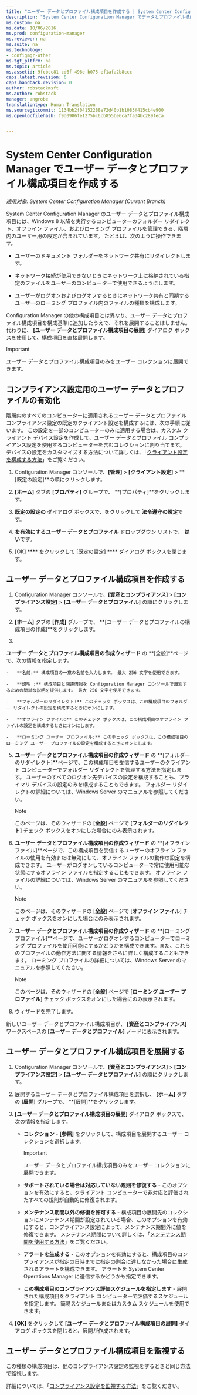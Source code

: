 ```yaml
---
title: "ユーザー データとプロファイル構成項目を作成する | System Center Configuration Manager"
description: "System Center Configuration Manager でデータとプロファイル構成項目を使用して、フォルダーのリダイレクト、オフライン ファイル、ローミング プロファイルを管理します。"
ms.custom: na
ms.date: 10/06/2016
ms.prod: configuration-manager
ms.reviewer: na
ms.suite: na
ms.technology:
- configmgr-other
ms.tgt_pltfrm: na
ms.topic: article
ms.assetid: 9fcbcc81-cd6f-496e-b075-ef1afa2b8ccc
caps.latest.revision: 6
caps.handback.revision: 0
author: robstackmsft
ms.author: robstack
manager: angrobe
translationtype: Human Translation
ms.sourcegitcommit: 1134bb2f04152288e72d40b1b1083f415cb4e900
ms.openlocfilehash: f9d0986fe1275bc6cb855be6ca7fa34bc289feca


---
```


# <a name="create-user-data-and-profiles-configuration-items-in-system-center-configuration-manager"></a>System Center Configuration Manager でユーザー データとプロファイル構成項目を作成する

*適用対象: System Center Configuration Manager (Current Branch)*

System Center Configuration Manager のユーザー データとプロファイル構成項目には、Windows 8 以降を実行するコンピューターのフォルダー リダイレクト、オフライン ファイル、およびローミング プロファイルを管理できる、階層内のユーザー用の設定が含まれています。 たとえば、次のように操作できます。  

-   ユーザーのドキュメント フォルダーをネットワーク共有にリダイレクトします。  

-   ネットワーク接続が使用できないときにネットワーク上に格納されている指定のファイルをユーザーのコンピューターで使用できるようにします。  

-   ユーザーがログオンおよびログオフするときにネットワーク共有と同期するユーザーのローミング プロファイル内のファイルの種類を構成します。  

 Configuration Manager の他の構成項目とは異なり、ユーザー データとプロファイル構成項目を構成基準に追加したうえで、それを展開することはしません。 代わりに、 **[ユーザー データとプロファイル構成項目の展開]** ダイアログ ボックスを使用して、構成項目を直接展開します。  

> [!IMPORTANT]  
>  ユーザー データとプロファイル構成項目のみをユーザー コレクションに展開できます。  

## <a name="enable-user-data-and-profiles-for-compliance-settings"></a>コンプライアンス設定用のユーザー データとプロファイルの有効化  
 階層内のすべてのコンピューターに適用されるユーザー データとプロファイル コンプライアンス設定の既定のクライアント設定を構成するには、次の手順に従います。 この設定を一部のコンピューターのみに適用する場合は、カスタム クライアント デバイス設定を作成して、ユーザー データとプロファイル コンプライアンス設定を使用するコンピューターを含むコレクションに割り当てます。 デバイスの設定をカスタマイズする方法について詳しくは、「[クライアント設定を構成する方法](../../core/clients/deploy/configure-client-settings.md)」をご覧ください。  

1.  Configuration Manager コンソールで、**[管理]** > **[クライアント設定]** > **[既定の設定]**の順にクリックします。  

4.  **[ホーム]** タブの **[プロパティ]** グループで、 **[プロパティ]**をクリックします。  

5.  **既定の設定の** ダイアログ ボックスで、をクリックして **法令遵守の設定**です。  

6.  **を有効にするユーザー データとプロファイル** ドロップダウン リストで、 **はい**です。  

7.  [OK] **** をクリックして [既定の設定] **** ダイアログ ボックスを閉じます。  

## <a name="create-a-user-data-and-profiles-configuration-item"></a>ユーザー データとプロファイル構成項目を作成する  

1.  Configuration Manager コンソールで、**[資産とコンプライアンス]** > **[コンプライアンス設定]** > **[ユーザー データとプロファイル]** の順にクリックします。  

3.  **[ホーム]** タブの **[作成]** グループで、 **[ユーザー データとプロファイルの構成項目の作成]**をクリックします。  

4.  


**ユーザー データとプロファイル構成項目の作成ウィザード** の **[全般]**ページで、次の情報を指定します。  

    -   **名前:** 構成項目の一意の名前を入力します。 最大 256 文字を使用できます。  

    -   **説明 :** 構成項目と関連情報を Configuration Manager コンソールで識別するための簡単な説明を提供します。 最大 256 文字を使用できます。  

    -   **フォルダーのリダイレクト:** このチェック ボックスは、この構成項目のフォルダー リダイレクトの設定を構成するときにオンにします。  

    -   **オフライン ファイル:** このチェック ボックスは、この構成項目のオフライン ファイルの設定を構成するときにオンにします。  

    -   **ローミング ユーザー プロファイル:** このチェック ボックスは、この構成項目のローミング ユーザー プロファイルの設定を構成するときにオンにします。  

5.  **ユーザー データとプロファイル構成項目の作成ウィザード** の **[フォルダーのリダイレクト]**ページで、この構成項目を受信するユーザーのクライアント コンピューターでフォルダー リダイレクトを管理する方法を指定します。 ユーザーのすべてのログオン先デバイスの設定を構成することも、プライマリ デバイスの設定のみを構成することもできます。 フォルダー リダイレクトの詳細については、Windows Server のマニュアルを参照してください。  

    > [!NOTE]  
    >  このページは、そのウィザードの [**全般**] ページで [**フォルダーのリダイレクト**] チェック ボックスをオンにした場合にのみ表示されます。  

6.  **ユーザー データとプロファイル構成項目の作成ウィザード** の **[オフライン ファイル]**ページで、この構成項目を受信するユーザーのオフライン ファイルの使用を有効または無効にして、オフライン ファイルの動作の設定を構成できます。 ユーザーがログオンしているコンピューターで常に使用可能な状態にするオフライン ファイルを指定することもできます。 オフライン ファイルの詳細については、Windows Server のマニュアルを参照してください。  

    > [!NOTE]  
    >  このページは、そのウィザードの [**全般**] ページで [**オフライン ファイル**] チェック ボックスをオンにした場合にのみ表示されます。  

7.  **ユーザー データとプロファイル構成項目の作成ウィザード** の **[ローミング プロファイル]**ページで、ユーザーがログオンするコンピューターでローミング プロファイルを使用可能にするかどうかを構成できます。また、これらのプロファイルの動作方法に関する情報をさらに詳しく構成することもできます。 ローミング プロファイルの詳細については、Windows Server のマニュアルを参照してください。  

    > [!NOTE]  
    >  このページは、そのウィザードの [**全般**] ページで [**ローミング ユーザー プロファイル**] チェック ボックスをオンにした場合にのみ表示されます。  

8.  ウィザードを完了します。  

 新しいユーザー データとプロファイル構成項目が、 **[資産とコンプライアンス]** ワークスペースの **[ユーザー データとプロファイル]** ノードに表示されます。  

## <a name="deploy-a-user-data-and-profiles-configuration-item"></a>ユーザー データとプロファイル構成項目を展開する  

1.  Configuration Manager コンソールで、**[資産とコンプライアンス]** > **[コンプライアンス設定]** > **[ユーザー データとプロファイル]** の順にクリックします。  

3.  展開するユーザー データとプロファイル構成項目を選択し、 **[ホーム]** タブの **[展開]** グループで、 **[展開]**をクリックします。  

4.  **[ユーザー データとプロファイル構成項目の展開]** ダイアログ ボックスで、次の情報を指定します。  

    -   **コレクション** - **[参照]** をクリックして、構成項目を展開するユーザー コレクションを選択します。  

        > [!IMPORTANT]  
        >  ユーザー データとプロファイル構成項目のみをユーザー コレクションに展開できます。  

    -   **サポートされている場合は対応していない規則を修復する** - このオプションを有効にすると、クライアント コンピューターで非対応と評価されたすべての規則が自動的に修復されます。  

    -   **メンテナンス期間以外の修復を許可する** - 構成項目の展開先のコレクションにメンテナンス期間が設定されている場合、このオプションを有効にすると、コンプライアンス設定によって、メンテナンス期間外に値を修復できます。 メンテナンス期間について詳しくは、「[メンテナンス期間を使用する方法](../../core/clients/manage/collections/use-maintenance-windows.md)」をご覧ください。  

    -   **アラートを生成する** - このオプションを有効にすると、構成項目のコンプライアンスが指定の日時までに指定の割合に達しなかった場合に生成されるアラートを構成できます。 アラートを System Center Operations Manager に送信するかどうかも指定できます。  

    -   **この構成項目のコンプライアンス評価スケジュールを指定します** - 展開された構成項目をクライアント コンピューターで評価するスケジュールを指定します。 簡易スケジュールまたはカスタム スケジュールを使用できます。  

5.  **[OK]** をクリックして **[ユーザー データとプロファイル構成項目の展開]** ダイアログ ボックスを閉じると、展開が作成されます。  

## <a name="monitor-a-user-data-and-profiles-configuration-item"></a>ユーザー データとプロファイル構成項目を監視する  
 この種類の構成項目は、他のコンプライアンス設定の監視をするときと同じ方法で監視します。  

 詳細については、「[コンプライアンス設定を監視する方法](../../compliance/deploy-use/monitor-compliance-settings.md)」をご覧ください。  



<!--HONumber=Nov16_HO1-->


